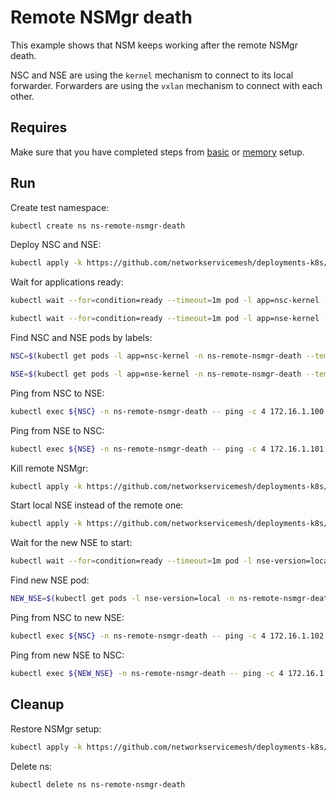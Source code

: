 # Remote NSMgr death

This example shows that NSM keeps working after the remote NSMgr death.

NSC and NSE are using the `kernel` mechanism to connect to its local forwarder.
Forwarders are using the `vxlan` mechanism to connect with each other.

## Requires

Make sure that you have completed steps from [basic](../../basic) or [memory](../../memory) setup.

## Run

Create test namespace:
```bash
kubectl create ns ns-remote-nsmgr-death
```

Deploy NSC and NSE:
```bash
kubectl apply -k https://github.com/networkservicemesh/deployments-k8s/examples/heal/remote-nsmgr-death/remote-nse?ref=6332aa737a5d17a97a6d5e502ed2fc2f71ec3396
```

Wait for applications ready:
```bash
kubectl wait --for=condition=ready --timeout=1m pod -l app=nsc-kernel -n ns-remote-nsmgr-death
```
```bash
kubectl wait --for=condition=ready --timeout=1m pod -l app=nse-kernel -n ns-remote-nsmgr-death
```

Find NSC and NSE pods by labels:
```bash
NSC=$(kubectl get pods -l app=nsc-kernel -n ns-remote-nsmgr-death --template '{{range .items}}{{.metadata.name}}{{"\n"}}{{end}}')
```
```bash
NSE=$(kubectl get pods -l app=nse-kernel -n ns-remote-nsmgr-death --template '{{range .items}}{{.metadata.name}}{{"\n"}}{{end}}')
```

Ping from NSC to NSE:
```bash
kubectl exec ${NSC} -n ns-remote-nsmgr-death -- ping -c 4 172.16.1.100
```

Ping from NSE to NSC:
```bash
kubectl exec ${NSE} -n ns-remote-nsmgr-death -- ping -c 4 172.16.1.101
```

Kill remote NSMgr:
```bash
kubectl apply -k https://github.com/networkservicemesh/deployments-k8s/examples/heal/remote-nsmgr-death/nsmgr-death?ref=6332aa737a5d17a97a6d5e502ed2fc2f71ec3396
```

Start local NSE instead of the remote one:
```bash
kubectl apply -k https://github.com/networkservicemesh/deployments-k8s/examples/heal/remote-nsmgr-death/local-nse?ref=6332aa737a5d17a97a6d5e502ed2fc2f71ec3396
```

Wait for the new NSE to start:
```bash
kubectl wait --for=condition=ready --timeout=1m pod -l nse-version=local -n ns-remote-nsmgr-death
```

Find new NSE pod:
```bash
NEW_NSE=$(kubectl get pods -l nse-version=local -n ns-remote-nsmgr-death --template '{{range .items}}{{.metadata.name}}{{"\n"}}{{end}}')
```

Ping from NSC to new NSE:
```bash
kubectl exec ${NSC} -n ns-remote-nsmgr-death -- ping -c 4 172.16.1.102
```

Ping from new NSE to NSC:
```bash
kubectl exec ${NEW_NSE} -n ns-remote-nsmgr-death -- ping -c 4 172.16.1.103
```

## Cleanup

Restore NSMgr setup:
```bash
kubectl apply -k https://github.com/networkservicemesh/deployments-k8s/apps/nsmgr?ref=6332aa737a5d17a97a6d5e502ed2fc2f71ec3396 -n nsm-system
```

Delete ns:
```bash
kubectl delete ns ns-remote-nsmgr-death
```
